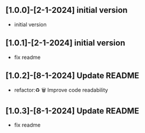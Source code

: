 
## [1.0.0]-[2-1-2024] initial version

- initial version

## [1.0.1]-[2-1-2024] initial version

- fix readme

## [1.0.2]-[8-1-2024] Update README

- refactor:♻️ 🗑️ Improve code readability

## [1.0.3]-[8-1-2024] Update README

- fix readme